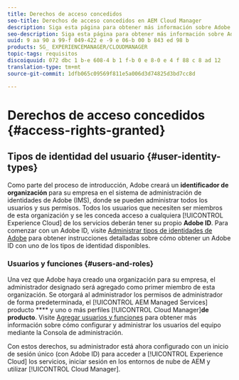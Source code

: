 ```yaml
---
title: Derechos de acceso concedidos
seo-title: Derechos de acceso concedidos en AEM Cloud Manager
description: Siga esta página para obtener más información sobre Adobe ID y [! Recursos de UICONTROL Experience Cloud.
seo-description: Siga esta página para obtener más información sobre Adobe ID y AEM [! Recursos de UICONTROL Experience Cloud.
uuid: 9 aa 90 a 99-f 049-422 e -9 e 06-b 00 b 843 ed 98 b
products: SG_ EXPERIENCEMANAGER/CLOUDMANAGER
topic-tags: requisitos
discoiquuid: 072 dbc 1 b-e 608-4 b 1 f-b 0 e 8-0 e 4 f 88 c 8 ad 12
translation-type: tm+mt
source-git-commit: 1dfb065c09569f811e5a006d3d74825d3bd7cc8d

---
```



# Derechos de acceso concedidos {#access-rights-granted}

## Tipos de identidad del usuario {#user-identity-types}

Como parte del proceso de introducción, Adobe creará un **identificador de organización** para su empresa en el sistema de administración de identidades de Adobe (IMS), donde se pueden administrar todos los usuarios y sus permisos. Todos los usuarios que necesiten ser miembros de esta organización y se les conceda acceso a cualquiera [!UICONTROL Experience Cloud] de los servicios deberán tener su propio **Adobe ID**. Para comenzar con un Adobe ID, visite [Administrar tipos de identidades de Adobe](https://helpx.adobe.com/enterprise/using/identity.html) para obtener instrucciones detalladas sobre cómo obtener un Adobe ID con uno de los tipos de identidad disponibles.

### Usuarios y funciones {#users-and-roles}

Una vez que Adobe haya creado una organización para su empresa, el administrador designado será agregado como primer miembro de esta organización. Se otorgará al administrador los permisos de administrador de forma predeterminada, el [!UICONTROL AEM Managed Services] producto **** y uno o más perfiles [!UICONTROL Cloud Manager]**de producto**. Visite [Agregar usuarios y funciones](setting-up-users-and-roles.md) para obtener más información sobre cómo configurar y administrar los usuarios del equipo mediante la Consola de administración.

Con estos derechos, su administrador está ahora configurado con un inicio de sesión único (con Adobe ID) para acceder a [!UICONTROL Experience Cloud] los servicios, iniciar sesión en los entornos de nube de AEM y utilizar [!UICONTROL Cloud Manager].
